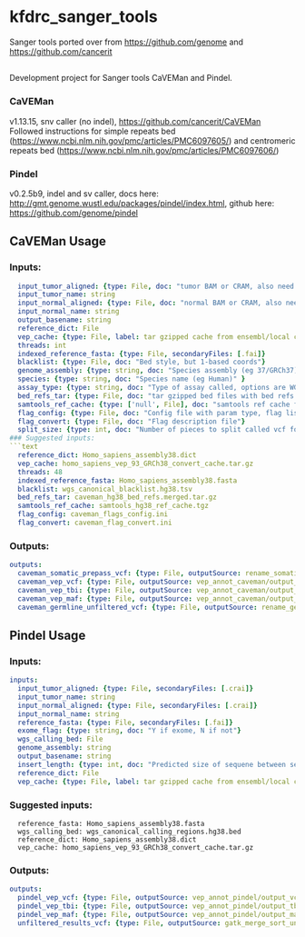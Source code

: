 # kfdrc_sanger_tools
Sanger tools ported over from https://github.com/genome and https://github.com/cancerit

##
Development project for Sanger tools CaVEMan and Pindel.

### CaVEMan
v1.13.15, snv caller (no indel), https://github.com/cancerit/CaVEMan
Followed instructions for simple repeats bed (https://www.ncbi.nlm.nih.gov/pmc/articles/PMC6097605/) and centromeric repeats bed (https://www.ncbi.nlm.nih.gov/pmc/articles/PMC6097606/) 

### Pindel
v0.2.5b9, indel and sv caller, docs here: http://gmt.genome.wustl.edu/packages/pindel/index.html, github here: https://github.com/genome/pindel

## CaVEMan Usage

### Inputs:
```yaml
  input_tumor_aligned: {type: File, doc: "tumor BAM or CRAM, also need approriate index file"}
  input_tumor_name: string
  input_normal_aligned: {type: File, doc: "normal BAM or CRAM, also need approriate index file"}
  input_normal_name: string
  output_basename: string
  reference_dict: File
  vep_cache: {type: File, label: tar gzipped cache from ensembl/local converted cache}
  threads: int
  indexed_reference_fasta: {type: File, secondaryFiles: [.fai]}
  blacklist: {type: File, doc: "Bed style, but 1-based coords"}
  genome_assembly: {type: string, doc: "Species assembly (eg 37/GRCh37)"}
  species: {type: string, doc: "Species name (eg Human)" }
  assay_type: {type: string, doc: "Type of assay called, options are WGS, WXS, AMPLICON, RNASEQ, TARGETED"}
  bed_refs_tar: {type: File, doc: "tar gzipped bed files with bed refs specified in flag_config"}
  samtools_ref_cache: {type: ['null', File], doc: "samtools ref cache for working with cram input"}
  flag_config: {type: File, doc: "Config file with param type, flag list, bedfiles"}
  flag_convert: {type: File, doc: "Flag description file"}
  split_size: {type: int, doc: "Number of pieces to split called vcf for flagging.  Recommend at least 64"}```
### Suggested inputs:
```text
  reference_dict: Homo_sapiens_assembly38.dict
  vep_cache: homo_sapiens_vep_93_GRCh38_convert_cache.tar.gz
  threads: 48
  indexed_reference_fasta: Homo_sapiens_assembly38.fasta
  blacklist: wgs_canonical_blacklist.hg38.tsv
  bed_refs_tar: caveman_hg38_bed_refs.merged.tar.gz
  samtools_ref_cache: samtools_hg38_ref_cache.tgz
  flag_config: caveman_flags_config.ini
  flag_convert: caveman_flag_convert.ini
```

### Outputs:
```yaml
outputs:
  caveman_somatic_prepass_vcf: {type: File, outputSource: rename_somatic_samples/reheadered_vcf}
  caveman_vep_vcf: {type: File, outputSource: vep_annot_caveman/output_vcf}
  caveman_vep_tbi: {type: File, outputSource: vep_annot_caveman/output_tbi}
  caveman_vep_maf: {type: File, outputSource: vep_annot_caveman/output_maf}
  caveman_germline_unfiltered_vcf: {type: File, outputSource: rename_germline_samples/reheadered_vcf}
```

## Pindel Usage

### Inputs:
```yaml
inputs:
  input_tumor_aligned: {type: File, secondaryFiles: [.crai]}
  input_tumor_name: string
  input_normal_aligned: {type: File, secondaryFiles: [.crai]}
  input_normal_name: string
  reference_fasta: {type: File, secondaryFiles: [.fai]}
  exome_flag: {type: string, doc: "Y if exome, N if not"}
  wgs_calling_bed: File
  genome_assembly: string
  output_basename: string
  insert_length: {type: int, doc: "Predicted size of sequene between sequencing adapters. For instance, if read len is 150, insert should at least be 300."}
  reference_dict: File
  vep_cache: {type: File, label: tar gzipped cache from ensembl/local converted cache}
```
### Suggested inputs:
```text
  reference_fasta: Homo_sapiens_assembly38.fasta
  wgs_calling_bed: wgs_canonical_calling_regions.hg38.bed
  reference_dict: Homo_sapiens_assembly38.dict
  vep_cache: homo_sapiens_vep_93_GRCh38_convert_cache.tar.gz
```

### Outputs:
```yaml
outputs:
  pindel_vep_vcf: {type: File, outputSource: vep_annot_pindel/output_vcf}
  pindel_vep_tbi: {type: File, outputSource: vep_annot_pindel/output_tbi}
  pindel_vep_maf: {type: File, outputSource: vep_annot_pindel/output_maf}
  unfiltered_results_vcf: {type: File, outputSource: gatk_merge_sort_unfiltered_vcfs/merged_vcf}
```